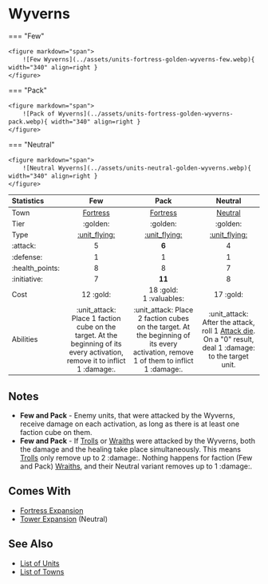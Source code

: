 # Wyverns

=== "Few"

    <figure markdown="span">
        ![Few Wyverns](../assets/units-fortress-golden-wyverns-few.webp){ width="340" align=right }
    </figure>

=== "Pack"

    <figure markdown="span">
        ![Pack of Wyverns](../assets/units-fortress-golden-wyverns-pack.webp){ width="340" align=right }
    </figure>

=== "Neutral"

    <figure markdown="span">
        ![Neutral Wyverns](../assets/units-neutral-golden-wyverns.webp){ width="340" align=right }
    </figure>


| Statistics | Few | Pack | Neutral |
| :--- | :---: | :---: | :---: |
| Town | [Fortress](../towns/fortress.md) | [Fortress](../towns/fortress.md) | [Neutral](../towns/neutral.md) |
| Tier | :golden: | :golden: | :golden: |
| Type | [:unit_flying:](../keywords/flying_unit.md) | [:unit_flying:](../keywords/flying_unit.md) | [:unit_flying:](../keywords/flying_unit.md) |
| :attack: | 5 | **6** | 4 |
| :defense: | 1 | 1 | 1 |
| :health_points: | 8 | 8 | 7 |
| :initiative: | 7 | **11** | 8 |
| Cost | 12 :gold: | 18 :gold:<br>1 :valuables: | 17 :gold: |
| Abilities | :unit_attack: Place 1 faction cube on the target. At the beginning of its every activation, remove it to inflict 1 :damage:. | :unit_attack: Place 2 faction cubes on the target. At the beginning of its every activation, remove 1 of them to inflict 1 :damage:. | :unit_attack: After the attack, roll 1 [Attack die](../dice.md#attack-die). On a "0" result, deal 1 :damage: to the target unit. |


## Notes

- **Few and Pack** - Enemy units, that were attacked by the Wyverns, receive damage on each activation, as long as there is at least one faction cube on them.
- **Few and Pack** - If [Trolls](trolls.md) or [Wraiths](wraiths.md) were attacked by the Wyverns, both the damage and the healing take place simultaneously. This means [Trolls](trolls.md) only remove up to 2 :damage:. Nothing happens for faction (Few and Pack) [Wraiths](wraiths.md), and their Neutral variant removes up to 1 :damage:.


## Comes With

- [Fortress Expansion](../content/fortress_expansion.md)
- [Tower Expansion](../content/tower_expansion.md) (Neutral)


## See Also

- [List of Units](index.md)
- [List of Towns](../towns/index.md)